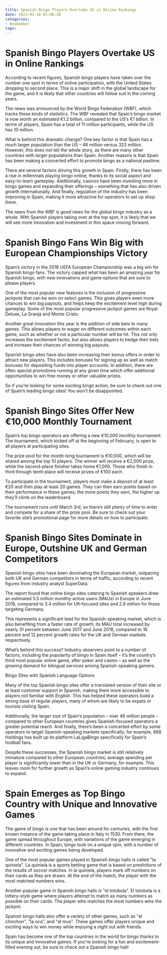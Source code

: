 ```yaml
---
title: Spanish Bingo Players Overtake US in Online Rankings 
date: 2023-01-16 01:06:50
categories:
- Bookmaker
tags:
---
```



#  Spanish Bingo Players Overtake US in Online Rankings 

According to recent figures, Spanish bingo players have taken over the number one spot in terms of online participation, with the United States dropping to second place. This is a major shift in the global landscape for the game, and it is likely that other countries will follow suit in the coming years.

The news was announced by the World Bingo Federation (WBF), which tracks these kinds of statistics. The WBF revealed that Spain’s bingo market is now worth an estimated €1.2 billion, compared to the US’s €1 billion. In terms of players, Spain has a total of 11 million participants, while the US has 10 million.

What is behind this dramatic change? One key factor is that Spain has a much larger population than the US – 46 million versus 323 million. However, this does not tell the whole story, as there are many other countries with larger populations than Spain. Another reasons is that Spain has been making a concerted effort to promote bingo as a national pastime.

There are several factors driving this growth in Spain. Firstly, there has been a rise in millennials playing bingo online, thanks to its social aspect and easy-to-learn gameplay. Additionally, casinos have been investing more in bingo games and expanding their offerings – something that has also driven growth internationally. And finally, regulation of the industry has been improving in Spain, making it more attractive for operators to set up shop there.

The news from the WBF is good news for the global bingo industry as a whole. With Spanish players taking over at the top spot, it is likely that we will see more innovation and investment in this space moving forward.

#  Spanish Bingo Fans Win Big with European Championships Victory 

Spain’s victory in the 2016 UEFA European Championship was a big win for Spanish bingo fans. The victory capped what has been an amazing year for Spanish bingo, with new innovations and game options that are sure to please players.

One of the most popular new features is the inclusion of progressive jackpots that can be won on select games. This gives players even more chances to win big payouts, and helps keep the excitement level high during gameplay. Some of the most popular progressive jackpot games are Royal Deluxe, La Granja and Monte Cristo.

Another great innovation this year is the addition of side bets to many games. This allows players to wager on different outcomes within each game, such as whether or not a particular number will be hit. This not only increases the excitement factor, but also allows players to hedge their bets and increase their chances of winning big payouts.

Spanish bingo sites have also been increasing their bonus offers in order to attract new players. This includes bonuses for signing up as well as match bonuses for depositing funds into player accounts. In addition, there are often special promotions running at any given time which offer additional opportunities to win free money or other valuable prizes.

So if you’re looking for some exciting bingo action, be sure to check out one of Spain’s leading bingo sites! You won’t be disappointed.

#  Spanish Bingo Sites Offer New €10,000 Monthly Tournament 

Spain’s top bingo operators are offering a new €10,000 monthly tournament. The tournament, which kicked off at the beginning of February, is open to all players at participating sites.

The prize pool for the month-long tournament is €10,000, which will be shared among the top 10 players. The winner will receive a €2,000 prize, while the second-place finisher takes home €1,000. Those who finish in third through tenth place will receive prizes of €100 each.

To participate in the tournament, players must make a deposit of at least €20 and then play at least 20 games. They can then earn points based on their performance in these games; the more points they earn, the higher up they’ll climb on the leaderboard.

The tournament runs until March 3rd, so there’s still plenty of time to enter and compete for a share of the prize pool. Be sure to check out your favorite site’s promotional page for more details on how to participate.

#  Spanish Bingo Sites Dominate in Europe, Outshine UK and German Competitors 

Spanish bingo sites have been dominating the European market, outpacing both UK and German competitors in terms of traffic, according to recent figures from industry analyst SuperData.

The report found that online bingo sites catering to Spanish speakers drew an estimated 5.5 million monthly active users (MAUs) in Europe in June 2018, compared to 3.4 million for UK-focused sites and 2.8 million for those targeting Germany.

This represents a significant lead for the Spanish-speaking market, which is also benefiting from a faster rate of growth; its MAU total increased by nearly 31 percent between June 2017 and June 2018, compared to 16 percent and 12 percent growth rates for the UK and German markets respectively.

What’s behind this success? Industry observers point to a number of factors, including the popularity of bingo in Spain itself – it’s the country’s third most popular online game, after poker and casino – as well as the growing demand for bilingual services among Spanish-speaking gamers.

Bingo Sites with Spanish Language Options

Many of the top Spanish bingo sites offer a translated version of their site or at least customer support in Spanish, making them more accessible to players not familiar with English. This has helped these operators build a strong base of regular players, many of whom are likely to be expats or tourists visiting Spain.

Additionally, the larger size of Spain’s population – over 46 million people – compared to other European countries gives Spanish-focused operators a greater potential reach. And finally, there’s been a concerted effort by some operators to target Spanish-speaking markets specifically; for example, 888 Holdings has built up its platform LaLigaBingo specifically for Spain’s football fans.

Despite these successes, the Spanish bingo market is still relatively immature compared to other European countries; average spending per player is significantly lower than in the UK or Germany, for example. This leaves room for further growth as Spain’s online gaming industry continues to expand.

#  Spain Emerges as Top Bingo Country with Unique and Innovative Games

The game of bingo is one that has been around for centuries, with the first known instance of the game taking place in Italy in 1530. From there, the game spread throughout Europe, with variations of the game emerging in different countries. In Spain, bingo took on a unique spin, with a number of innovative and exciting games being developed.

One of the most popular games played in Spanish bingo halls is called "la quiniela". La quiniela is a sports betting game that is based on predictions of the results of soccer matches. In la quiniela, players mark off numbers on their cards as they are drawn. At the end of the match, the player with the most matched numbers wins.

Another popular game in Spanish bingo halls is "el totobola". El totobola is a lottery-style game where players attempt to match as many numbers as possible on their cards. The player who matches the most numbers wins the jackpot.

Spanish bingo halls also offer a variety of other games, such as "el chinchon", "la oca", and "el mus". These games offer players unique and exciting ways to win money while enjoying a night out with friends.

Spain has become one of the top countries in the world for bingo thanks to its unique and innovative games. If you're looking for a fun and excitement-filled evening out, be sure to check out a Spanish bingo hall!